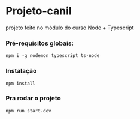 # Projeto-canil

projeto feito no módulo do curso Node + Typescript  

### Pré-requisitos globais:
`npm i -g nodemon typescript ts-node`

### Instalação
`npm install`

### Pra rodar o projeto
`npm run start-dev`
